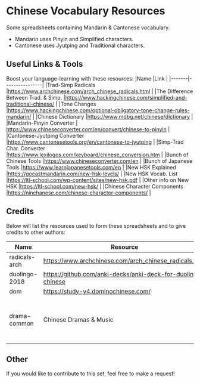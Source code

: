 # Chinese Vocabulary Resources
Some spreadsheets containing Mandarin & Cantonese vocabulary.

- Mandarin uses Pinyin and Simplified characters.
- Cantonese uses Jyutping and Traditional characters.

## Useful Links & Tools
Boost your language-learning with these resources:
|Name         |Link      |
|-------|----------------|
|Trad-Simp Radicals        |https://www.archchinese.com/arch_chinese_radicals.html                |
|The Difference Between Trad. & Simp.         |https://www.hackingchinese.com/simplified-and-traditional-chinese/    |
|Tone Changes              |https://www.hackingchinese.com/optional-obligatory-tone-change-rules-mandarin/           |
|Chinese Dictionary        |https://www.mdbg.net/chinese/dictionary            |
|Mandarin-Pinyin Converter | https://www.chineseconverter.com/en/convert/chinese-to-pinyin |
|Cantonese-Jyutping Converter                 |https://www.cantonesetools.org/en/cantonese-to-jyutping               |
|Simp-Trad Char. Converter                    |https://www.lexilogos.com/keyboard/chinese_conversion.htm             |
|Bunch of Chinese Tools    |https://www.chineseconverter.com/en             |
|Bunch of Japanese Tools   |https://www.learnjapanesetools.com/en           |
|New HSK Explained         |https://goeastmandarin.com/new-hsk-levels/         |
|New HSK Vocab. List       |https://ltl-school.com/wp-content/sites/new-hsk.pdf      |
|Other info on New HSK     |https://ltl-school.com/new-hsk/     |
|Chinese Character Components                 |https://ninchanese.com/chinese-character-components/  |

## Credits
Below will list the resources used to form these spreadsheets and to give credits to other authors:

|Name|Resource|Authors|
|----------------|------------|-------|
|radicals-arch   |https://www.archchinese.com/arch_chinese_radicals.html | The Arch Chinese Team|
|duolingo-2018   |https://github.com/anki-decks/anki-deck-for-duolingo-chinese | @nicolas-raoul (https://github.com/nicolas-raoul) and @leonfox1 (https://github.com/leonfox1)|
|dom       |https://study-v4.dominochinese.com/ | The Domino Chinese Team
|drama-common|Chinese Dramas & Music|Phrases & words I've personally collected. Checkout my watchlist on MyDramaList: https://mydramalist.com/dramalist/xelan or my Chinese music playlist on Spotify: https://open.spotify.com/playlist/0ktT4UStSbafmN4p6M92wX?si=9507e6415af24e72|

## Other
If you would like to contribute to this set, feel free to make a request!
